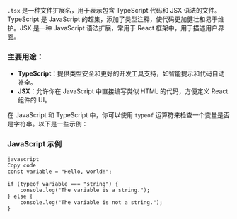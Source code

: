 `.tsx` 是一种文件扩展名，用于表示包含 TypeScript 代码和 JSX 语法的文件。TypeScript 是 JavaScript 的超集，添加了类型注释，使代码更加健壮和易于维护。JSX 是一种 JavaScript 语法扩展，常用于 React 框架中，用于描述用户界面。

### 主要用途：

- **TypeScript**：提供类型安全和更好的开发工具支持，如智能提示和代码自动补全。
- **JSX**：允许你在 JavaScript 中直接编写类似 HTML 的代码，方便定义 React 组件的 UI。



在 JavaScript 和 TypeScript 中，你可以使用 `typeof` 运算符来检查一个变量是否是字符串。以下是一些示例：

### JavaScript 示例

```
javascript
Copy code
const variable = "Hello, world!";

if (typeof variable === "string") {
    console.log("The variable is a string.");
} else {
    console.log("The variable is not a string.");
}
```







